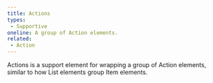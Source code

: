 ```yaml
---
title: Actions
types:
 - Supportive
oneline: A group of Action elements.
related:
 - Action
---
```


Actions is a support element for wrapping a group of Action elements, similar to how List elements group Item elements.
